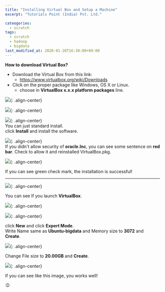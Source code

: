 ```yaml
---
title: "Installing Virtual Box and Setup a Machine"
excerpt: "Tutorials Point (India) Pvt. Ltd."

cateogories:
  - scratch
tags:
  - scratch
  - hadoop
  - bigdata
last_modified_at: 2020-01-20T16:30:00+09:00
---
```


**How to download Virtual Box?**  
  - Download the Virtual Box from this link:  
    - <https://www.virtualbox.org/wiki/Downloads>  
  - Click on the proper package like Windows, OS X or Linux.  
    - choose in **VirtualBox x.x.x platform packages** line.  

![](https://eliotjang.github.io/assets/images/hadoop/virtualbox/virtualbox-dmg.png){: .align-center}  

![](https://eliotjang.github.io/assets/images/hadoop/virtualbox/virtualbox-1.png){: .align-center}  

![](https://eliotjang.github.io/assets/images/hadoop/virtualbox/virtualbox-2.png){: .align-center}  
You can just standard install.  
click **Install** and install the software.  

![](https://eliotjang.github.io/assets/images/hadoop/virtualbox/virtualbox-3.png){: .align-center}  
If you didn't allow security of **oracle.Inc**, you can see some sentence on **red bar**. Check to allow it and reinstalled VirtualBox.pkg.  

![](https://eliotjang.github.io/assets/images/hadoop/virtualbox/virtualbox-4.png){: .align-center}  

If you can see green check mark, the installation is successful!  

- - -

![](https://eliotjang.github.io/assets/images/hadoop/virtualbox/virtualbox-5.png){: .align-center}  

You can see If you launch **VirtualBox**.  

![](https://eliotjang.github.io/assets/images/hadoop/virtualbox/virtualbox-6.png){: .align-center}  

![](https://eliotjang.github.io/assets/images/hadoop/virtualbox/virtualbox-7.png){: .align-center}  

click **New** and click **Expert Mode**.  
Write Name same as **Ubuntu-bigdata** and Memory size to **3072** and **Create**.  

![](https://eliotjang.github.io/assets/images/hadoop/virtualbox/virtualbox-8.png){: .align-center}  

Change File size to **20.00GB** and **Create**.  

![](https://eliotjang.github.io/assets/images/hadoop/virtualbox/virtualbox-9.png){: .align-center}  

If you can see like this image, you works well!  

:D  

